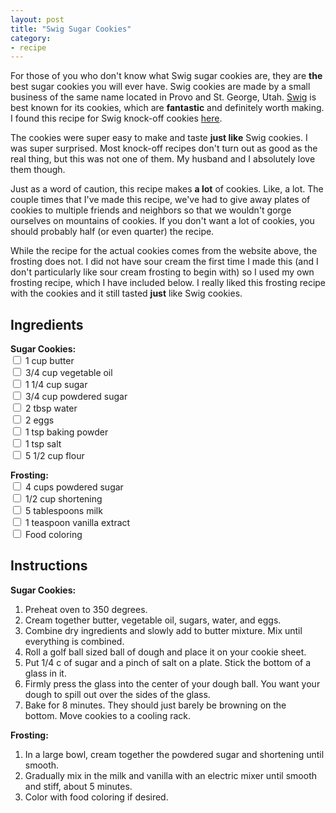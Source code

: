 ```yaml
---
layout: post
title: "Swig Sugar Cookies"
category:
- recipe
---
```


For those of you who don't know what Swig sugar cookies are, they are **the** best sugar cookies you will ever have. Swig cookies are made by a small business of the same name located in Provo and St. George, Utah. [Swig](http://www.swigstop.com/) is best known for its cookies, which are **fantastic** and definitely worth making. I found this recipe for Swig knock-off cookies [here](http://www.vintagerevivals.com/2013/03/swig-sugar-cookie-recipe-literally-best.html). 

The cookies were super easy to make and taste **just like** Swig cookies. I was super surprised. Most knock-off recipes don't turn out as good as the real thing, but this was not one of them. My husband and I absolutely love them though.

Just as a word of caution, this recipe makes **a lot** of cookies. Like, a lot. The couple times that I've made this recipe, we've had to give away plates of cookies to multiple friends and neighbors so that we wouldn't gorge ourselves on mountains of cookies. If you don't want a lot of cookies, you should probably half (or even quarter) the recipe. 

While the recipe for the actual cookies comes from the website above, the frosting does not. I did not have sour cream the first time I made this (and I don't particularly like sour cream frosting to begin with) so I used my own frosting recipe, which I have included below. I really liked this frosting recipe with the cookies and it still tasted **just** like Swig cookies.




Ingredients
-----------
 **Sugar Cookies:**  
<input type="checkbox"> 1 cup butter   <input type="checkbox"> 3/4 cup vegetable oil  <input type="checkbox"> 1 1/4 cup sugar  <input type="checkbox"> 3/4 cup powdered sugar  <input type="checkbox"> 2 tbsp water  
<input type="checkbox"> 2 eggs  <input type="checkbox"> 1 tsp baking powder  <input type="checkbox"> 1 tsp salt  <input type="checkbox"> 5 1/2 cup flour  
  
**Frosting:**  
<input type="checkbox"> 4 cups powdered sugar    <input type="checkbox"> 1/2 cup shortening   <input type="checkbox"> 5 tablespoons milk    
<input type="checkbox"> 1 teaspoon vanilla extract  
<input type="checkbox"> Food coloring

    
       
 



Instructions
-----
**Sugar Cookies:**  

1. Preheat oven to 350 degrees.
2. Cream together butter, vegetable oil, sugars, water, and eggs.3. Combine dry ingredients and slowly add to butter mixture. Mix until everything is combined.4. Roll a golf ball sized ball of dough and place it on your cookie sheet.5. Put 1/4 c of sugar and a pinch of salt on a plate. Stick the bottom of a glass in it.  6. Firmly press the glass into the center of your dough ball. You want your dough to spill out over the sides of the glass.  7. Bake for 8 minutes. They should just barely be browning on the bottom. Move cookies to a cooling rack.  

**Frosting:**

1. In a large bowl, cream together the powdered sugar and shortening until smooth. 2. Gradually mix in the milk and vanilla with an electric mixer until smooth and stiff, about 5 minutes. 3. Color with food coloring if desired.









